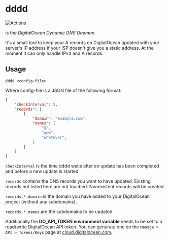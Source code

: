 # dddd
![Actions](https://github.com/T0astBread/dddd/workflows/Actions/badge.svg)

is the _DigitalOcean Dynamic DNS Daemon_.

It's a small tool to keep your A records on DigitalOcean updated with
your server's IP address if your ISP doesn't give you a static
address. At the moment it can only handle IPv4 and A records.

## Usage

`dddd <config-file>`

Where config-file is a JSON file of the following format:

```json
{
	"checkInterval": 5,
	"records": [
		{
			"domain": "example.com",
			"names": [
				"@",
				"www",
				"whatever",
			]
		}
	]
}
```

`checkInterval` is the time dddd waits after an update has been
completed and before a new update is started.

`records` contains the DNS records you want to have updated. Existing
records not listed here are not touched. Nonexistent records will be
created.

`records.*.domain` is the domain you have added to your DigitalOcean
project (without any subdomains).

`records.*.names` are the subdomains to be updated.

Additionally the __DO_API_TOKEN environment variable__ needs to be
set to a read/write DigitalOcean API token. You can generate one on
the `Manage > API > Tokens/Keys` page at
[cloud.digitalocean.com](https://cloud.digitalocean.com).

